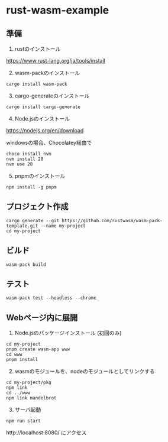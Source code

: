 # rust-wasm-example

## 準備

1. rustのインストール

https://www.rust-lang.org/ja/tools/install

2. wasm-packのインストール

```
cargo install wasm-pack
```

3. cargo-generateのインストール

```
cargo install cargo-generate
```

4. Node.jsのインストール

https://nodejs.org/en/download

windowsの場合、Chocolatey経由で
```
choco install nvm
nvm install 20
nvm use 20
```

5. pnpmのインストール

```
npm install -g pnpm
```

## プロジェクト作成

```
cargo generate --git https://github.com/rustwasm/wasm-pack-template.git --name my-project
cd my-project
```

## ビルド

```
wasm-pack build
```

## テスト

```
wasm-pack test --headless --chrome
```

## Webページ内に展開

1. Node.jsのパッケージインストール (初回のみ)
```
cd my-project
pnpm create wasm-app www
cd www
pnpm install
```

2. wasmのモジュールを、nodeのモジュールとしてリンクする

```
cd my-project/pkg
npm link
cd ../www
npm link mandelbrot
```


3. サーバ起動

```
npm run start
```

http://localhost:8080/ にアクセス

